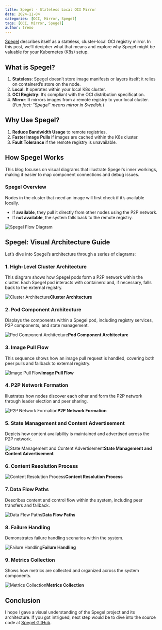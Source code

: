 ```yaml
---
title: Spegel - Stateless Local OCI Mirror
date: 2024-11-04
categories: [OCI, Mirror, Spegel]
tags: [OCI, Mirror, Spegel]
author: tremo
---
```


[Spegel](https://github.com/spegel-org/spegel) describes itself as a stateless, cluster-local OCI registry mirror. In this post, we’ll decipher what that means and explore why Spegel might be valuable for your Kubernetes (K8s) setup.

## What is Spegel?

1. **Stateless**: Spegel doesn’t store image manifests or layers itself; it relies on containerd’s store on the node.
2. **Local**: It operates within your local K8s cluster.
3. **OCI Registry**: It’s compliant with the OCI distribution specification.
4. **Mirror**: It mirrors images from a remote registry to your local cluster. (_Fun fact: "Spegel" means mirror in Swedish._)

## Why Use Spegel?

1. **Reduce Bandwidth Usage** to remote registries.
2. **Faster Image Pulls** if images are cached within the K8s cluster.
3. **Fault Tolerance** if the remote registry is unavailable.

## How Spegel Works

This blog focuses on visual diagrams that illustrate Spegel's inner workings, making it easier to map component connections and debug issues.

### Spegel Overview

Nodes in the cluster that need an image will first check if it’s available locally.

- If **available**, they pull it directly from other nodes using the P2P network.
- If **not available**, the system falls back to the remote registry.

![Spegel Flow Diagram](/assets/img/posts/2024-11-04-Spegel-stateless-local-OCI-mirror/overview_gif.gif)

## Spegel: Visual Architecture Guide

Let’s dive into Spegel’s architecture through a series of diagrams:

### 1. High-Level Cluster Architecture

This diagram shows how Spegel pods form a P2P network within the cluster. Each Spegel pod interacts with containerd and, if necessary, falls back to the external registry.

![Cluster Architecture](/assets/img/posts/2024-11-04-Spegel-stateless-local-OCI-mirror/cluster_architecture.png)__Cluster Architecture__

### 2. Pod Component Architecture

Displays the components within a Spegel pod, including registry services, P2P components, and state management.

![Pod Component Architecture](/assets/img/posts/2024-11-04-Spegel-stateless-local-OCI-mirror/pod_component_architecture.png)__Pod Component Architecture__

### 3. Image Pull Flow

This sequence shows how an image pull request is handled, covering both peer pulls and fallback to external registry.

![Image Pull Flow](/assets/img/posts/2024-11-04-Spegel-stateless-local-OCI-mirror/image_pull_flow.png)__Image Pull Flow__

### 4. P2P Network Formation

Illustrates how nodes discover each other and form the P2P network through leader election and peer sharing.

![P2P Network Formation](/assets/img/posts/2024-11-04-Spegel-stateless-local-OCI-mirror/p2p_network_formation.png)__P2P Network Formation__

### 5. State Management and Content Advertisement

Depicts how content availability is maintained and advertised across the P2P network.

![State Management and Content Advertisement](/assets/img/posts/2024-11-04-Spegel-stateless-local-OCI-mirror/state_management_and_content_advertisement.png)__State Management and Content Advertisement__

### 6. Content Resolution Process

![Content Resolution Process](/assets/img/posts/2024-11-04-Spegel-stateless-local-OCI-mirror/content_resolution_process.png)__Content Resolution Process__

### 7. Data Flow Paths

Describes content and control flow within the system, including peer transfers and fallback.

![Data Flow Paths](/assets/img/posts/2024-11-04-Spegel-stateless-local-OCI-mirror/data_flow_paths.png)__Data Flow Paths__

### 8. Failure Handling

Demonstrates failure handling scenarios within the system.

![Failure Handling](/assets/img/posts/2024-11-04-Spegel-stateless-local-OCI-mirror/failure_handling.png)__Failure Handling__

### 9. Metrics Collection

Shows how metrics are collected and organized across the system components.

![Metrics Collection](/assets/img/posts/2024-11-04-Spegel-stateless-local-OCI-mirror/metrics_collection.png)__Metrics Collection__

## Conclusion

I hope I gave a visual understanding of the Spegel project and its architecture. If you got intrigued, next step would be to dive into the source code at [Spegel GitHub](https://github.com/spegel-org/spegel/tree/main).